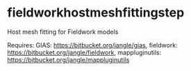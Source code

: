 fieldworkhostmeshfittingstep
============================

Host mesh fitting for Fieldwork models

Requires:
GIAS: https://bitbucket.org/jangle/gias,
fieldwork: https://bitbucket.org/jangle/fieldwork,
mappluginutils: https://bitbucket.org/jangle/mappluginutils
